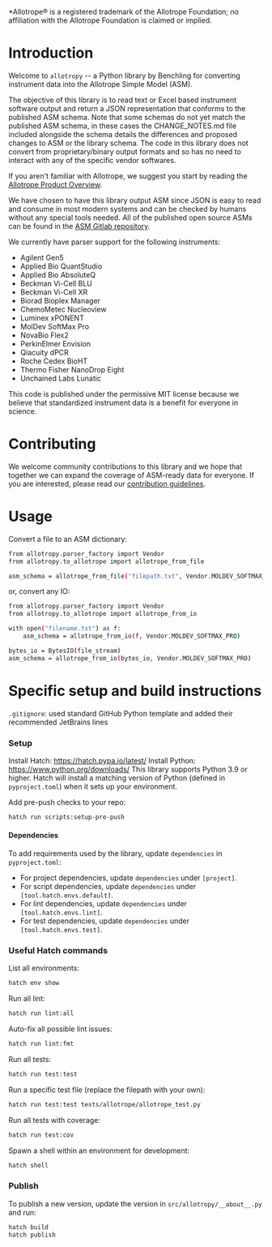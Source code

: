 \*Allotrope® is a registered trademark of the Allotrope Foundation; no affiliation with the Allotrope Foundation is claimed or implied.

# Introduction
Welcome to `allotropy` -- a Python library by Benchling for converting instrument data into the Allotrope Simple Model (ASM).

The objective of this library is to read text or Excel based instrument software output and return a JSON representation that conforms to the published ASM schema. Note that some schemas do not yet match the published ASM schema, in these cases the CHANGE_NOTES.md file included alongside the schema details the differences and proposed changes to ASM or the library schema. The code in this library does not convert from proprietary/binary output formats and so has no need to interact with any of the specific vendor softwares.

If you aren't familiar with Allotrope, we suggest you start by reading the [Allotrope Product Overview](https://www.allotrope.org/product-overview).

We have chosen to have this library output ASM since JSON is easy to read and consume in most modern systems and can be checked by humans without any special tools needed. All of the published open source ASMs can be found in the [ASM Gitlab repository](https://gitlab.com/allotrope-public/asm).

We currently have parser support for the following instruments:
  - Agilent Gen5
  - Applied Bio QuantStudio
  - Applied Bio AbsoluteQ
  - Beckman Vi-Cell BLU
  - Beckman Vi-Cell XR
  - Biorad Bioplex Manager
  - ChemoMetec Nucleoview
  - Luminex xPONENT
  - MolDev SoftMax Pro
  - NovaBio Flex2
  - PerkinElmer Envision
  - Qiacuity dPCR
  - Roche Cedex BioHT
  - Thermo Fisher NanoDrop Eight
  - Unchained Labs Lunatic

This code is published under the permissive MIT license because we believe that standardized instrument data is a benefit for everyone in science.


# Contributing
We welcome community contributions to this library and we hope that together we can expand the coverage of ASM-ready data for everyone. If you are interested, please read our [contribution guidelines](CONTRIBUTING.md).


# Usage

Convert a file to an ASM dictionary:

```sh
from allotropy.parser_factory import Vendor
from allotropy.to_allotrope import allotrope_from_file

asm_schema = allotrope_from_file("filepath.txt", Vendor.MOLDEV_SOFTMAX_PRO)
```

or, convert any IO:

```sh
from allotropy.parser_factory import Vendor
from allotropy.to_allotrope import allotrope_from_io

with open("filename.txt") as f:
    asm_schema = allotrope_from_io(f, Vendor.MOLDEV_SOFTMAX_PRO)

bytes_io = BytesIO(file_stream)
asm_schema = allotrope_from_io(bytes_io, Vendor.MOLDEV_SOFTMAX_PRO)
```

# Specific setup and build instructions

`.gitignore`: used standard GitHub Python template and added their recommended JetBrains lines


### Setup

Install Hatch: https://hatch.pypa.io/latest/
Install Python: https://www.python.org/downloads/
This library supports Python 3.9 or higher. Hatch will install a matching version of Python (defined in `pyproject.toml`) when it sets up your environment.

Add pre-push checks to your repo:
```sh
hatch run scripts:setup-pre-push
```

#### Dependencies

To add requirements used by the library, update `dependencies` in `pyproject.toml`:
- For project dependencies, update `dependencies` under `[project]`.
- For script dependencies, update `dependencies` under `[tool.hatch.envs.default]`.
- For lint dependencies, update `dependencies` under `[tool.hatch.envs.lint]`.
- For test dependencies, update `dependencies` under `[tool.hatch.envs.test]`.

### Useful Hatch commands
List all environments:
```sh
hatch env show
```

Run all lint:
```sh
hatch run lint:all
```

Auto-fix all possible lint issues:
```sh
hatch run lint:fmt
```

Run all tests:
```sh
hatch run test:test
```

Run a specific test file (replace the filepath with your own):
```sh
hatch run test:test tests/allotrope/allotrope_test.py
```

Run all tests with coverage:
```sh
hatch run test:cov
```

Spawn a shell within an environment for development:
```sh
hatch shell
```

### Publish

To publish a new version, update the version in `src/allotropy/__about__.py` and run:

```sh
hatch build
hatch publish
```
